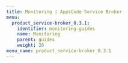 ```yaml
---
title: Monitoring | AppsCode Service Broker
menu:
  product_service-broker_0.3.1:
    identifier: monitoring-guides
    name: Monitoring
    parent: guides
    weight: 20
menu_name: product_service-broker_0.3.1
---
```


